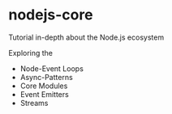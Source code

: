 # nodejs-core
Tutorial in-depth about the Node.js ecosystem

Exploring the 
* Node-Event Loops
* Async-Patterns
* Core Modules
* Event Emitters
* Streams

